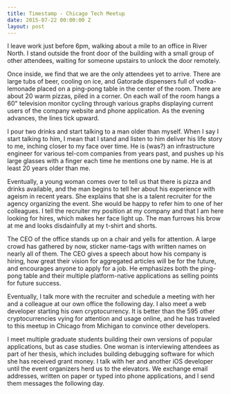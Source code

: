 ```yaml
---
title: Timestamp - Chicago Tech Meetup
date: 2015-07-22 00:00:00 Z
layout: post
---
```


I leave work just before 6pm, walking about a mile to an office in River North. I stand outside the front door of the building with a small group of other attendees, waiting for someone upstairs to unlock the door remotely.

Once inside, we find that we are the only attendees yet to arrive. There are large tubs of beer, cooling on ice, and Gatorade dispensers full of vodka-lemonade placed on a ping-pong table in the center of the room. There are about 20 warm pizzas, piled in a corner. On each wall of the room hangs a 60" television monitor cycling through various graphs displaying current users of the company website and phone application. As the evening advances, the lines tick upward.

I pour two drinks and start talking to a man older than myself. When I say I start talking to him, I mean that I stand and listen to him deliver his life story to me, inching closer to my face over time. He is (was?) an infrastructure engineer for various tel-com companies from years past, and pushes up his large glasses with a finger each time he mentions one by name. He is at least 20 years older than me.

Eventually, a young woman comes over to tell us that there is pizza and drinks available, and the man begins to tell her about his experience with ageism in recent years. She explains that she is a talent recruiter for the agency organizing the event. She would be happy to refer him to one of her colleagues. I tell the recruiter my position at my company and that I am here looking for hires, which makes her face light up. The man furrows his brow at me and looks disdainfully at my t-shirt and shorts.

The CEO of the office stands up on a chair and yells for attention. A large crowd has gathered by now, sticker name-tags with written names on nearly all of them. The CEO gives a speech about how his company is hiring, how great their vision for aggregated articles will be for the future, and encourages anyone to apply for a job. He emphasizes both the ping-pong table and their multiple platform-native applications as selling points for future success.

Eventually, I talk more with the recruiter and schedule a meeting with her and a colleague at our own office the following day. I also meet a web developer starting his own cryptocurrency. It is better than the 595 other cryptocurrencies vying for attention and usage online, and he has traveled to this meetup in Chicago from Michigan to convince other developers.

I meet multiple graduate students building their own versions of popular applications, but as case studies. One woman is interviewing attendees as part of her thesis, which includes building debugging software for which she has received grant money. I talk with her and another iOS developer until the event organizers herd us to the elevators. We exchange email addresses, written on paper or typed into phone applications, and I send them messages the following day.
